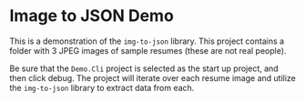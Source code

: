 # Image to JSON Demo

This is a demonstration of the `img-to-json` library. This project contains a folder with 3 JPEG images of sample resumes (these are not real people).

Be sure that the `Demo.Cli` project is selected as the start up project, and then click debug. The project will iterate over each resume image and utilize the `img-to-json` library to extract data from each.
